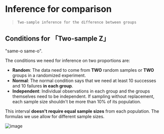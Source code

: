 # Inference for comparison

> `Two-sample inference for the difference between groups`

## Conditions for 「Two-sample Z」

"same-o same-o".

The conditions we need for inference on two proportions are:
- **Random**:
The data need to come from **TWO** random samples or **TWO** groups in a randomized experiment.
- **Normal**:
The normal condition says that we need at least 10 successes and 10 failures **in each group**. 
- **Independent**:
Individual observations in each group and the groups themselves need to be independent. If sampling without replacement, each sample size shouldn't be more than 10% of its population.

This interval **doesn't require equal sample sizes** from each population. The formulas we use allow for different sample sizes.

![image](https://user-images.githubusercontent.com/14041622/45416356-5c134200-b6b2-11e8-9e3f-f0e42515dadd.png)
